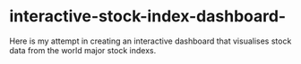 # interactive-stock-index-dashboard-
Here is my attempt in creating an interactive dashboard that visualises stock data from the world major stock indexs. 
